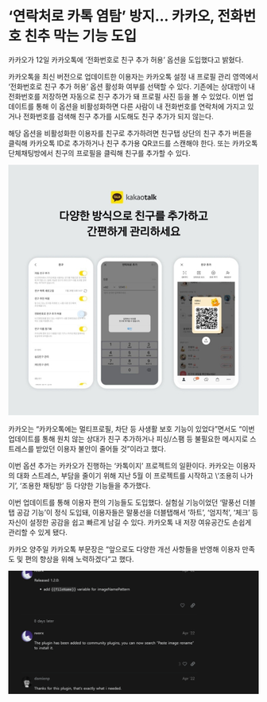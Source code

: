 
# ‘연락처로 카톡 염탐’ 방지... 카카오, 전화번호 친추 막는 기능 도입



카카오가 12일 카카오톡에 ‘전화번호로 친구 추가 허용’ 옵션을 도입했다고 밝혔다.  
  
카카오톡을 최신 버전으로 업데이트한 이용자는 카카오톡 설정 내 프로필 관리 영역에서 ‘전화번호로 친구 추가 허용’ 옵션 활성화 여부를 선택할 수 있다. 기존에는 상대방이 내 전화번호를 저장하면 자동으로 친구 추가가 돼 프로필 사진 등을 볼 수 있었다. 이번 업데이트를 통해 이 옵션을 비활성화하면 다른 사람이 내 전화번호를 연락처에 가지고 있거나 전화번호를 검색해 친구 추가를 시도해도 친구 추가가 되지 않는다.  
  
해당 옵션을 비활성화한 이용자를 친구로 추가하려면 친구탭 상단의 친구 추가 버튼을 클릭해 카카오톡 ID로 추가하거나 친구 추가용 QR코드를 스캔해야 한다. 또는 카카오톡 단체채팅방에서 친구의 프로필을 클릭해 친구를 추가할 수 있다.  

![카카오 이미지](/Images/20230914075830.png "카카오 이미지")
  
카카오는 “카카오톡에는 멀티프로필, 차단 등 사생활 보호 기능이 있었다”면서도 “이번 업데이트를 통해 원치 않는 상대가 친구 추가하거나 피싱/스팸 등 불필요한 메시지로 스트레스를 받았던 이용자 불안이 줄어들 것”이라고 했다.  
  
이번 옵션 추가는 카카오가 진행하는 ‘카톡이지’ 프로젝트의 일환이다. 카카오는 이용자의 대화 스트레스, 부담을 줄이기 위해 지난 5월 이 프로젝트를 시작하고 \‘조용히 나가기’, ‘조용한 채팅방’ 등 다양한 기능들을 추가했다.  
  
이번 업데이트를 통해 이용자 편의 기능들도 도입했다. 실험실 기능이었던 ‘말풍선 더블탭 공감 기능’이 정식 도입돼, 이용자들은 말풍선을 더블탭해서 ‘하트’, ‘엄지척’, ‘체크’ 등 자신이 설정한 공감을 쉽고 빠르게 남길 수 있다. 카카오톡 내 저장 여유공간도 손쉽게 관리할 수 있게 됐다.  
  
카카오 양주일 카카오톡 부문장은 “앞으로도 다양한 개선 사항들을 반영해 이용자 만족도 및 편의 향상을 위해 노력하겠다”고 했다.


![image](/Images/20230914080908.png)
